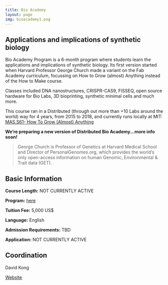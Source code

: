 ```yaml
---
title: Bio Academy
layout: page
img: bioacademy1.png
---
```


## Applications and implications of synthetic biology

Bio Academy Program is a 6-month program where students learn the applications and implications of synthetic biology. Its first version started when Harvard Professor George Church made a variant on the Fab Academy curriculum, focussing on How to Grow (almost) Anything instead of the How to Make course.

Classes included DNA nanostructures, CRISPR-CAS9, FISSEQ, open source hardware for Bio Labs, 3D bioprinting, synthetic minimal cells and much more.

This course ran in a Distributed (through out more than +10 Labs around the world) way for 4 years, from 2015 to 2018, and currently runs locally at MIT: [MAS.S61- How To Grow (Almost) Anything](https://www.media.mit.edu/courses/htgaa/)

**We’re preparing a new version of Distributed Bio Academy...more info soon!**

> George Church is Professor of Genetics at Harvard Medical School and Director of PersonalGenomes.org, which provides the world’s only open-access information on human Genomic, Environmental & Trait data (GET). 

## Basic Information

**Course Length:** NOT CURRENTLY ACTIVE

**Program:** [here](http://bio.academany.org/classes.html)

**Tuition Fee:** 5,000 US$

**Language:** English

**Admission Requirements:**  TBD

**Application:** NOT CURRENTLY ACTIVE


## Coordination 

David Kong

[Website](http://bio.academany.org/)

